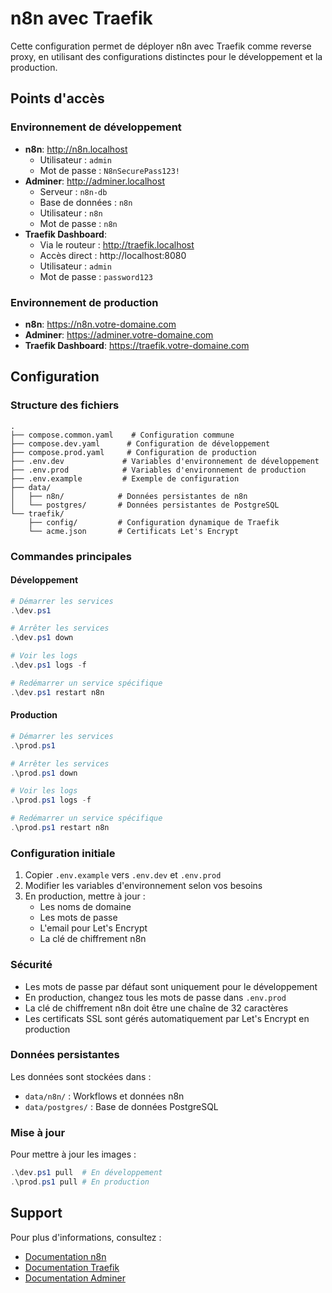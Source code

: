 # n8n avec Traefik

Cette configuration permet de déployer n8n avec Traefik comme reverse proxy, en utilisant des configurations distinctes pour le développement et la production.

## Points d'accès

### Environnement de développement
- **n8n**: http://n8n.localhost
  - Utilisateur : `admin`
  - Mot de passe : `N8nSecurePass123!`
- **Adminer**: http://adminer.localhost
  - Serveur : `n8n-db`
  - Base de données : `n8n`
  - Utilisateur : `n8n`
  - Mot de passe : `n8n`
- **Traefik Dashboard**: 
  - Via le routeur : http://traefik.localhost
  - Accès direct : http://localhost:8080
  - Utilisateur : `admin`
  - Mot de passe : `password123`

### Environnement de production
- **n8n**: https://n8n.votre-domaine.com
- **Adminer**: https://adminer.votre-domaine.com
- **Traefik Dashboard**: https://traefik.votre-domaine.com

## Configuration

### Structure des fichiers
```
.
├── compose.common.yaml    # Configuration commune
├── compose.dev.yaml      # Configuration de développement
├── compose.prod.yaml     # Configuration de production
├── .env.dev             # Variables d'environnement de développement
├── .env.prod            # Variables d'environnement de production
├── .env.example         # Exemple de configuration
├── data/
│   ├── n8n/            # Données persistantes de n8n
│   └── postgres/       # Données persistantes de PostgreSQL
└── traefik/
    ├── config/         # Configuration dynamique de Traefik
    └── acme.json       # Certificats Let's Encrypt
```

### Commandes principales

#### Développement
```powershell
# Démarrer les services
.\dev.ps1

# Arrêter les services
.\dev.ps1 down

# Voir les logs
.\dev.ps1 logs -f

# Redémarrer un service spécifique
.\dev.ps1 restart n8n
```

#### Production
```powershell
# Démarrer les services
.\prod.ps1

# Arrêter les services
.\prod.ps1 down

# Voir les logs
.\prod.ps1 logs -f

# Redémarrer un service spécifique
.\prod.ps1 restart n8n
```

### Configuration initiale

1. Copier `.env.example` vers `.env.dev` et `.env.prod`
2. Modifier les variables d'environnement selon vos besoins
3. En production, mettre à jour :
   - Les noms de domaine
   - Les mots de passe
   - L'email pour Let's Encrypt
   - La clé de chiffrement n8n

### Sécurité

- Les mots de passe par défaut sont uniquement pour le développement
- En production, changez tous les mots de passe dans `.env.prod`
- La clé de chiffrement n8n doit être une chaîne de 32 caractères
- Les certificats SSL sont gérés automatiquement par Let's Encrypt en production

### Données persistantes

Les données sont stockées dans :
- `data/n8n/` : Workflows et données n8n
- `data/postgres/` : Base de données PostgreSQL

### Mise à jour

Pour mettre à jour les images :
```powershell
.\dev.ps1 pull  # En développement
.\prod.ps1 pull # En production
```

## Support

Pour plus d'informations, consultez :
- [Documentation n8n](https://docs.n8n.io/)
- [Documentation Traefik](https://doc.traefik.io/traefik/)
- [Documentation Adminer](https://www.adminer.org/)
